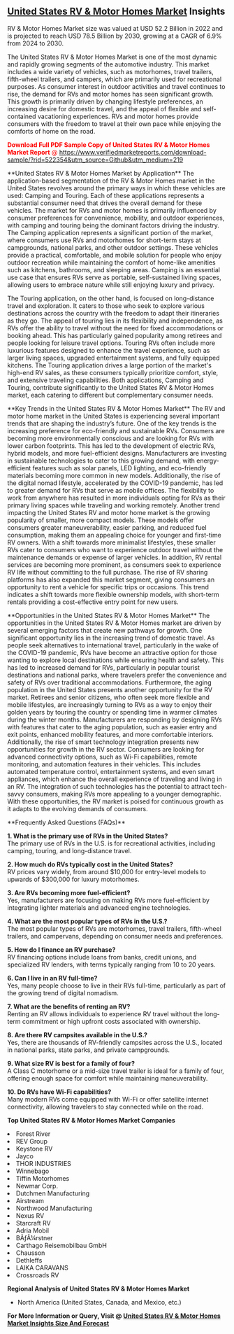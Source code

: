 <h2><a href="https://www.verifiedmarketreports.com/download-sample/?rid=522354&amp;utm_source=Github&amp;utm_medium=219" target="_blank">United States RV & Motor Homes Market</a> Insights</h2><p>RV & Motor Homes Market size was valued at USD 52.2 Billion in 2022 and is projected to reach USD 78.5 Billion by 2030, growing at a CAGR of 6.9% from 2024 to 2030.</p><p><p>The United States RV & Motor Homes Market is one of the most dynamic and rapidly growing segments of the automotive industry. This market includes a wide variety of vehicles, such as motorhomes, travel trailers, fifth-wheel trailers, and campers, which are primarily used for recreational purposes. As consumer interest in outdoor activities and travel continues to rise, the demand for RVs and motor homes has seen significant growth. This growth is primarily driven by changing lifestyle preferences, an increasing desire for domestic travel, and the appeal of flexible and self-contained vacationing experiences. RVs and motor homes provide consumers with the freedom to travel at their own pace while enjoying the comforts of home on the road. <p><span class=""><span style="color: #ff0000;"><strong>Download Full PDF Sample Copy of United States RV & Motor Homes Market Report</strong> @ </span><a href="https://www.verifiedmarketreports.com/download-sample/?rid=522354&amp;utm_source=Github&amp;utm_medium=219" target="_blank">https://www.verifiedmarketreports.com/download-sample/?rid=522354&amp;utm_source=Github&amp;utm_medium=219</a></span></p> </p><p>**United States RV & Motor Homes Market by Application** The application-based segmentation of the RV & Motor Homes market in the United States revolves around the primary ways in which these vehicles are used: Camping and Touring. Each of these applications represents a substantial consumer need that drives the overall demand for these vehicles. The market for RVs and motor homes is primarily influenced by consumer preferences for convenience, mobility, and outdoor experiences, with camping and touring being the dominant factors driving the industry. The Camping application represents a significant portion of the market, where consumers use RVs and motorhomes for short-term stays at campgrounds, national parks, and other outdoor settings. These vehicles provide a practical, comfortable, and mobile solution for people who enjoy outdoor recreation while maintaining the comfort of home-like amenities such as kitchens, bathrooms, and sleeping areas. Camping is an essential use case that ensures RVs serve as portable, self-sustained living spaces, allowing users to embrace nature while still enjoying luxury and privacy. </p><p>The Touring application, on the other hand, is focused on long-distance travel and exploration. It caters to those who seek to explore various destinations across the country with the freedom to adapt their itineraries as they go. The appeal of touring lies in its flexibility and independence, as RVs offer the ability to travel without the need for fixed accommodations or booking ahead. This has particularly gained popularity among retirees and people looking for leisure travel options. Touring RVs often include more luxurious features designed to enhance the travel experience, such as larger living spaces, upgraded entertainment systems, and fully equipped kitchens. The Touring application drives a large portion of the market's high-end RV sales, as these consumers typically prioritize comfort, style, and extensive traveling capabilities. Both applications, Camping and Touring, contribute significantly to the United States RV & Motor Homes market, each catering to different but complementary consumer needs. </p><p>**Key Trends in the United States RV & Motor Homes Market** The RV and motor home market in the United States is experiencing several important trends that are shaping the industry’s future. One of the key trends is the increasing preference for eco-friendly and sustainable RVs. Consumers are becoming more environmentally conscious and are looking for RVs with lower carbon footprints. This has led to the development of electric RVs, hybrid models, and more fuel-efficient designs. Manufacturers are investing in sustainable technologies to cater to this growing demand, with energy-efficient features such as solar panels, LED lighting, and eco-friendly materials becoming more common in new models. Additionally, the rise of the digital nomad lifestyle, accelerated by the COVID-19 pandemic, has led to greater demand for RVs that serve as mobile offices. The flexibility to work from anywhere has resulted in more individuals opting for RVs as their primary living spaces while traveling and working remotely. Another trend impacting the United States RV and motor home market is the growing popularity of smaller, more compact models. These models offer consumers greater maneuverability, easier parking, and reduced fuel consumption, making them an appealing choice for younger and first-time RV owners. With a shift towards more minimalist lifestyles, these smaller RVs cater to consumers who want to experience outdoor travel without the maintenance demands or expense of larger vehicles. In addition, RV rental services are becoming more prominent, as consumers seek to experience RV life without committing to the full purchase. The rise of RV sharing platforms has also expanded this market segment, giving consumers an opportunity to rent a vehicle for specific trips or occasions. This trend indicates a shift towards more flexible ownership models, with short-term rentals providing a cost-effective entry point for new users. </p><p>**Opportunities in the United States RV & Motor Homes Market** The opportunities in the United States RV & Motor Homes market are driven by several emerging factors that create new pathways for growth. One significant opportunity lies in the increasing trend of domestic travel. As people seek alternatives to international travel, particularly in the wake of the COVID-19 pandemic, RVs have become an attractive option for those wanting to explore local destinations while ensuring health and safety. This has led to increased demand for RVs, particularly in popular tourist destinations and national parks, where travelers prefer the convenience and safety of RVs over traditional accommodations. Furthermore, the aging population in the United States presents another opportunity for the RV market. Retirees and senior citizens, who often seek more flexible and mobile lifestyles, are increasingly turning to RVs as a way to enjoy their golden years by touring the country or spending time in warmer climates during the winter months. Manufacturers are responding by designing RVs with features that cater to the aging population, such as easier entry and exit points, enhanced mobility features, and more comfortable interiors. Additionally, the rise of smart technology integration presents new opportunities for growth in the RV sector. Consumers are looking for advanced connectivity options, such as Wi-Fi capabilities, remote monitoring, and automation features in their vehicles. This includes automated temperature control, entertainment systems, and even smart appliances, which enhance the overall experience of traveling and living in an RV. The integration of such technologies has the potential to attract tech-savvy consumers, making RVs more appealing to a younger demographic. With these opportunities, the RV market is poised for continuous growth as it adapts to the evolving demands of consumers. </p><p>**Frequently Asked Questions (FAQs)** <p><strong>1. What is the primary use of RVs in the United States?</strong><br> The primary use of RVs in the U.S. is for recreational activities, including camping, touring, and long-distance travel. </p> <p><strong>2. How much do RVs typically cost in the United States?</strong><br> RV prices vary widely, from around $10,000 for entry-level models to upwards of $300,000 for luxury motorhomes.</p> <p><strong>3. Are RVs becoming more fuel-efficient?</strong><br> Yes, manufacturers are focusing on making RVs more fuel-efficient by integrating lighter materials and advanced engine technologies.</p> <p><strong>4. What are the most popular types of RVs in the U.S.?</strong><br> The most popular types of RVs are motorhomes, travel trailers, fifth-wheel trailers, and campervans, depending on consumer needs and preferences.</p> <p><strong>5. How do I finance an RV purchase?</strong><br> RV financing options include loans from banks, credit unions, and specialized RV lenders, with terms typically ranging from 10 to 20 years.</p> <p><strong>6. Can I live in an RV full-time?</strong><br> Yes, many people choose to live in their RVs full-time, particularly as part of the growing trend of digital nomadism.</p> <p><strong>7. What are the benefits of renting an RV?</strong><br> Renting an RV allows individuals to experience RV travel without the long-term commitment or high upfront costs associated with ownership.</p> <p><strong>8. Are there RV campsites available in the U.S.?</strong><br> Yes, there are thousands of RV-friendly campsites across the U.S., located in national parks, state parks, and private campgrounds.</p> <p><strong>9. What size RV is best for a family of four?</strong><br> A Class C motorhome or a mid-size travel trailer is ideal for a family of four, offering enough space for comfort while maintaining maneuverability.</p> <p><strong>10. Do RVs have Wi-Fi capabilities?</strong><br> Many modern RVs come equipped with Wi-Fi or offer satellite internet connectivity, allowing travelers to stay connected while on the road.</p></p><p><strong>Top United States RV & Motor Homes Market Companies</strong></p><div data-test-id=""><p><li>Forest River</li><li> REV Group</li><li> Keystone RV</li><li> Jayco</li><li> THOR INDUSTRIES</li><li> Winnebago</li><li> Tiffin Motorhomes</li><li> Newmar Corp.</li><li> Dutchmen Manufacturing</li><li> Airstream</li><li> Northwood Manufacturing</li><li> Nexus RV</li><li> Starcraft RV</li><li> Adria Mobil</li><li> BÃƒÂ¼rstner</li><li> Carthago Reisemobilbau GmbH</li><li> Chausson</li><li> Dethleffs</li><li> LAIKA CARAVANS</li><li> Crossroads RV</li></p><div><strong>Regional Analysis of&nbsp;United States RV & Motor Homes Market</strong></div><ul><li dir="ltr"><p dir="ltr">North America&nbsp;(United States, Canada, and Mexico, etc.)</p></li></ul><p><strong>For More Information or Query, Visit @&nbsp;</strong><strong><a href="https://www.verifiedmarketreports.com/product/rv-motor-homes-market-size-and-forecast/?utm_source=Github&amp;utm_medium=219" target="_blank">United States RV & Motor Homes Market Insights Size And Forecast</a></strong></p></div>
